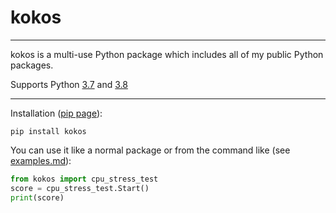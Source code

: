 # kokos
---
kokos is a multi-use Python package which includes all of my public Python packages.

Supports Python [3.7](https://www.python.org/downloads/release/python-370/ "Python 3.7") and [3.8](https://www.python.org/downloads/release/python-380/ "Python 3.8")

---
Installation ([pip page](https://pypi.org/project/kokos/)):

```
pip install kokos
```
You can use it like a normal package or from the command like (see [examples.md](examples.md "examples.md")):
```python
from kokos import cpu_stress_test
score = cpu_stress_test.Start()
print(score)
```
